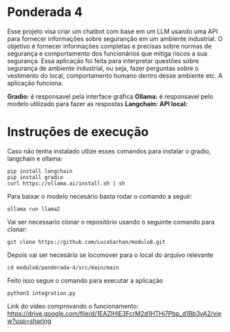 # Ponderada 4

Esse projeto visa criar um chatbot com base em um LLM usando uma API para fornecer informações sobre seguranção em um ambiente industrial. 
O objetivo é fornecer informações completas e precisas sobre normas de segurança e comportamento dos funcionários que mitiga riscos a sua segurança. 
Essa aplicação foi feita para interpretar questôes sobre segurança de ambiente industrial, ou seja, fazer perguntas sobre o vestimento do local, comportamento humano dentro desse ambiente etc. A aplicação funciona.

**Gradio:** é responsavel pela interface gráfica
**Ollama:** é responsavel pelo modelo utilizado para fazer as respostas
**Langchain:**
**API local:**

# Instruções de execução

Caso não tenha instalado utlize esses comandos para instalar o gradio, langchain e ollama:

```
pip install langchain
pip install gradio
curl https://ollama.ai/install.sh | sh
```

Para baixar o modelo necesário basta rodar o comando a seguir:

```
ollama run llama2
```

Vai ser necessario clonar o repositório usando o seguinte comando para clonar:

```
git clone https://github.com/LucaSarhan/modulo8.git
```

Depois vai ser necesário se locomover para o local do arquivo relevante

```
cd modulo8/ponderada-4/src/main/main
```

Feito isso segue o comando para executar a aplicação

```
python3 integration.py
```

Link do video comprovando o funcionamento: https://drive.google.com/file/d/1EAZIHlE3FcrM2d1HTHi7Pbp_d1Bb3yA2/view?usp=sharing
